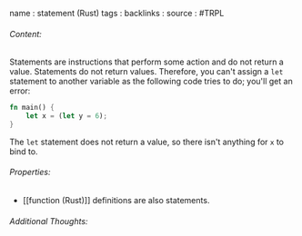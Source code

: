name : statement (Rust)
tags : 
backlinks : 
source : #TRPL 

###### Content:
Statements are instructions that perform some action and do not return a value. Statements do not return values. Therefore, you can't assign a `let` statement to another variable as the following code tries to do; you'll get an error:
```rust
fn main() {
	let x = (let y = 6);
}
```
The `let` statement does not return a value, so there isn't anything for `x` to bind to.

###### Properties:
- [[function (Rust)]] definitions are also statements.

###### Additional Thoughts:
